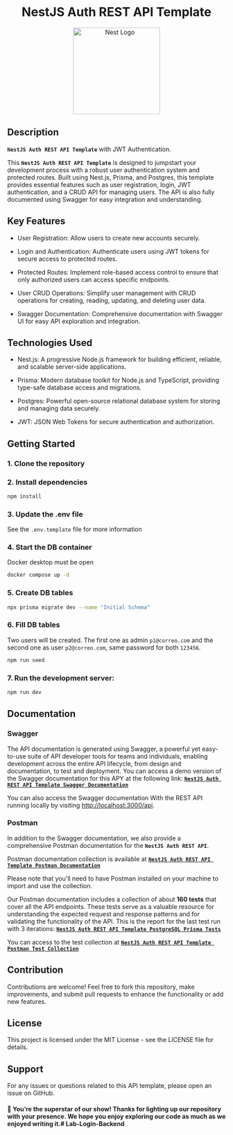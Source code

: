 <h1 align="center" > NestJS Auth REST API Template </h1>

<p align="center">
  <img src="https://nestjs.com/img/logo-small.svg" width="200" alt="Nest Logo" />
</p>

## Description

**`NestJS Auth REST API Template`** with JWT Authentication.

This **`NestJS Auth REST API Template`** is designed to jumpstart your development process with a robust user authentication system and protected routes. Built using Nest.js, Prisma, and Postgres, this template provides essential features such as user registration, login, JWT authentication, and a CRUD API for managing users. The API is also fully documented using Swagger for easy integration and understanding.

## Key Features

- User Registration: Allow users to create new accounts securely.

- Login and Authentication: Authenticate users using JWT tokens for secure access to protected routes.

- Protected Routes: Implement role-based access control to ensure that only authorized users can access specific endpoints.

- User CRUD Operations: Simplify user management with CRUD operations for creating, reading, updating, and deleting user data.

- Swagger Documentation: Comprehensive documentation with Swagger UI for easy API exploration and integration.

## Technologies Used

- Nest.js: A progressive Node.js framework for building efficient, reliable, and scalable server-side applications.

- Prisma: Modern database toolkit for Node.js and TypeScript, providing type-safe database access and migrations.

- Postgres: Powerful open-source relational database system for storing and managing data securely.

- JWT: JSON Web Tokens for secure authentication and authorization.


## Getting Started

### 1. Clone the repository
### 2. Install dependencies
```bash
npm install
```
### 3. Update the .env file
See the `.env.template` file for more information

### 4. Start the DB container
Docker desktop must be open
```bash
docker compose up -d
```
### 5. Create DB tables
```bash
npx prisma migrate dev --name "Initial Schema"
```
### 6. Fill DB tables
Two users will be created. The first one as admin `p1@correo.com` and the second one as user `p2@correo.com`, same password for both `123456`.
```bash
npm run seed
```

### 7. Run the development server:

```bash
npm run dev
```

## Documentation

### Swagger

The API documentation is generated using Swagger, a powerful yet easy-to-use suite of API developer tools for teams and individuals, enabling development across the entire API lifecycle, from design and documentation, to test and deployment.
You can access a demo version of the Swagger documentation for this APY at the following link: [**`NestJS Auth REST API Template Swagger Documentation`**](https://juliancallejas.github.io/NestJS-Auth-REST-API-Template-SwaggerDoc/)

You can also access the Swagger documentation With the REST API running locally by visiting <a href="http://localhost:3000/api" >http://localhost:3000/api</a>.

### Postman

In addition to the Swagger documentation, we also provide a comprehensive Postman documentation for the **`NestJS Auth REST API`**.

Postman documentation collection is available at [**`NestJS Auth REST API Template Postman Documentation`**](https://www.postman.com/jc-develop/workspace/nest-auth-rest-apis/documentation/22997111-3a008800-dea9-4b27-b1bc-2a3ac5be1e33)

Please note that you'll need to have Postman installed on your machine to import and use the collection.

Our Postman documentation includes a collection of about **160 tests** that cover all the API endpoints. These tests serve as a valuable resource for understanding the expected request and response patterns and for validating the functionality of the API. This is the report for the last test run with 3 iterations: [**`NestJS Auth REST API Template PostgreSQL Prisma Tests`**](https://juliancallejas.github.io/NestJS-Auth-REST-API-Template-Postgres-Prisma-Test/)

You can access to the test collection at [**`NestJS Auth REST API Template Postman Test Collection`**](https://www.postman.com/jc-develop/workspace/nest-auth-rest-apis/documentation/22997111-7ae8198b-97f8-4e01-9830-77dd1e10088b)

## Contribution
Contributions are welcome! Feel free to fork this repository, make improvements, and submit pull requests to enhance the functionality or add new features.

## License
This project is licensed under the MIT License - see the LICENSE file for details.

## Support
For any issues or questions related to this API template, please open an issue on GitHub.

#### 🌟 You’re the superstar of our show! Thanks for lighting up our repository with your presence. We hope you enjoy exploring our code as much as we enjoyed writing it.# Lab-Login-Backend
